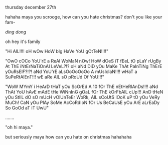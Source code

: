 thursday december 27th


hahaha maya you scrooge, how can you hate christmas? don't you like your fam-


*ding dong*


oh hey it's family


"Hi AlL!!!! oH wOw HoW bIg HaVe YoU gOtTeN!!!!"


"OwO cOCo YoU'rE a ReAl WoMaN nOw! HoW dOeS iT fEeL tO pLaY rUgBy At ThE iNtErNaTiOnAl LeVeL?!? oH aNd DiD yOu MaKe ThAt PaInTiNg ThErE yOuRsElF?!?! aNd YoU'rE aLsOoOoOoOo A mUsIcIaN!!!! wHaT a SuPeRtAlEnT!!! wE aRe AlL sO pRoUd Of YoU!!!"


"WoW MYmY i HeArD tHaT yOu ScOrEd A 10 fOr ThE nEtHeRlAnDs!!!! aNd ThAt YoU hAvE mAdE tHe WiNnInG gOaL fOr ThE kOrFbAlL cUp!!! AnD tHeN yOu StIlL dO sO mUcH vOlUnTeEr WoRk, AlL sCoUtS lOoK uP tO yOu VeRy MuCh! CaN yOu PlAy SoMe AcCoRdIoN fOr Us BeCaUsE yOu ArE aLrEaDy So GoOd aT iT UwU"


.......


"oh hi maya."


but seriously maya how can you hate on christmas hahahaha 
